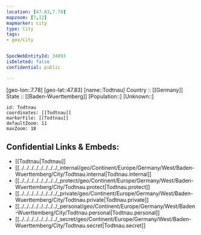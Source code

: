 ```yaml
---
location: [47.83,7.78] 
mapzoom: [7,12] 
mapmarker: city 
type: City
tags:
- geo/City


SpocWebEntityId: 34893
isDeleted: false
confidential: public

---
```

[geo-lon::7.78] 
[geo-lat::47.83] 
[name::Todtnau] 
Country :: [[Germany]]  
State :: [[Baden-Wuerttemberg]] 
[Population::] 
[Unknown::] 


```leaflet
id: Todtnau
coordinates: [[Todtnau]] 
markerFile: [[Todtnau]] 
defaultZoom: 11 
maxZoom: 18
```


## Confidential Links & Embeds: 
- [[Todtnau|Todtnau]]  
- [[../../../../../../../../_internal/geo/Continent/Europe/Germany/West/Baden-Wuerttemberg/City/Todtnau.internal|Todtnau.internal]] 
- [[../../../../../../../../_protect/geo/Continent/Europe/Germany/West/Baden-Wuerttemberg/City/Todtnau.protect|Todtnau.protect]] 
- [[../../../../../../../../_private/geo/Continent/Europe/Germany/West/Baden-Wuerttemberg/City/Todtnau.private|Todtnau.private]] 
- [[../../../../../../../../_personal/geo/Continent/Europe/Germany/West/Baden-Wuerttemberg/City/Todtnau.personal|Todtnau.personal]] 
- [[../../../../../../../../_secret/geo/Continent/Europe/Germany/West/Baden-Wuerttemberg/City/Todtnau.secret|Todtnau.secret]] 
